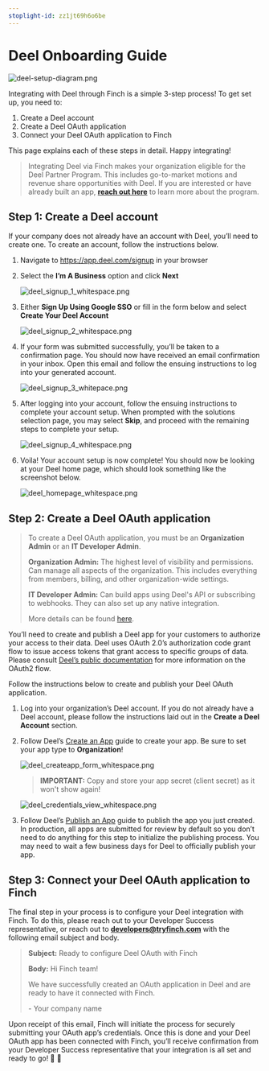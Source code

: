 ```yaml
---
stoplight-id: zz1jt69h6o6be
---
```


# Deel Onboarding Guide

<!--
focus: false
-->
![deel-setup-diagram.png](<../../../../assets/images/deelSetupDiagram.png>)

Integrating with Deel through Finch is a simple 3-step process! To get set up, you need to:

1. Create a Deel account
1. Create a Deel OAuth application
1. Connect your Deel OAuth application to Finch

This page explains each of these steps in detail. Happy integrating!

<!-- theme: success -->
> Integrating Deel via Finch makes your organization eligible for the Deel Partner Program. This includes go-to-market motions and revenue share opportunities with Deel. If you are interested or have already built an app, [**reach out here**](mailto:talaal.burny@deel.com?subject=Deel%20API%20Partner%20via%20Finch&body=Hi%2C%0D%0A%0D%0AWe%20are%20interested%20in%20building%20on%20the%20Deel%20API%20and%20would%20like%20to%20know%20more%20about%20your%20API%20Partner%20Program.%0D%0A%0D%0AThanks.) to learn more about the program.

## Step 1: Create a Deel account

If your company does not already have an account with Deel, you’ll need to create one. To create an account, follow the instructions below.

1. Navigate to https://app.deel.com/signup in your browser
1. Select the **I’m A Business** option and click **Next**

    <!--
    focus: false
    -->
    ![deel_signup_1_whitespace.png](<../../../../assets/images/deel_signup_1_whitespace.png>)

1. Either **Sign Up Using Google SSO** or fill in the form below and select **Create Your Deel Account**

    <!--
    focus: false
    -->
    ![deel_signup_2_whitespace.png](<../../../../assets/images/deel_signup_2_whitespace.png>)

1. If your form was submitted successfully, you’ll be taken to a confirmation page. You should now have received an email confirmation in your inbox. Open this email and follow the ensuing instructions to log into your generated account.

    <!--
    focus: false
    -->
    ![deel_signup_3_whitepace.png](<../../../../assets/images/deel_signup_3_whitepace.png>)

1. After logging into your account, follow the ensuing instructions to complete your account setup. When prompted with the solutions selection page, you may select **Skip**, and proceed with the remaining steps to complete your setup.

    <!--
    focus: false
    -->
    ![deel_signup_4_whitespace.png](<../../../../assets/images/deel_signup_4_whitespace.png>)

1. Voila! Your account setup is now complete! You should now be looking at your Deel home page, which should look something like the screenshot below.

    <!--
    focus: false
    -->
    ![deel_homepage_whitespace.png](<../../../../assets/images/deel_homepage_whitespace.png>)


## Step 2: Create a Deel OAuth application

> To create a Deel OAuth application, you must be an **Organization Admin** or an **IT Developer Admin**.
>
>**Organization Admin:** The highest level of visibility and permissions. Can manage all aspects of the organization. This includes everything from members, billing, and other organization-wide settings.
>
>**IT Developer Admin:** Can build apps using Deel's API or subscribing to webhooks. They can also set up any native integration.
>
>More details can be found [here](https://help.letsdeel.com/hc/en-gb/articles/13916824207505-How-To-Add-Organization-Admins).

You’ll need to create and publish a Deel app for your customers to authorize your access to their data. Deel uses OAuth 2.0’s authorization code grant flow to issue access tokens that grant access to specific groups of data. Please consult [Deel’s public documentation](https://developer.deel.com/docs/oauth2) for more information on the OAuth2 flow.

Follow the instructions below to create and publish your Deel OAuth application.

1. Log into your organization’s Deel account. If you do not already have a Deel account, please follow the instructions laid out in the **Create a Deel Account** section.

1. Follow Deel’s [Create an App](https://developer.deel.com/docs/oauth2-apps#create-an-app) guide to create your app. Be sure to set your app type to **Organization**!

    <!--
    focus: false
    -->
    ![deel_createapp_form_whitespace.png](<../../../../assets/images/deel_createapp_form_whitespace.png>)
    
    > **IMPORTANT:** Copy and store your app secret (client secret) as it won't show again!

    <!--
    focus: false
    -->
    ![deel_credentials_view_whitespace.png](<../../../../assets/images/deel_credentials_view_whitespace.png>)
    
1. Follow Deel’s [Publish an App](https://developer.deel.com/docs/oauth2-apps#publish-an-app) guide to publish the app you just created. In production, all apps are submitted for review by default so you don’t need to do anything for this step to initialize the publishing process. You may need to wait a few business days for Deel to officially publish your app.


## Step 3: Connect your Deel OAuth application to Finch

The final step in your process is to configure your Deel integration with Finch. To do this, please reach out to your Developer Success representative, or reach out to **developers@tryfinch.com** with the following email subject and body.

> **Subject:** Ready to configure Deel OAuth with Finch
>
> **Body:**
> Hi Finch team!
>
> We have successfully created an OAuth application in Deel and are ready to have it connected with Finch.
>
> \- Your company name

Upon receipt of this email, Finch will initiate the process for securely submitting your OAuth app’s credentials. Once this is done and your Deel OAuth app has been connected with Finch, you’ll receive confirmation from your Developer Success representative that your integration is all set and ready to go! 🚀 🙌